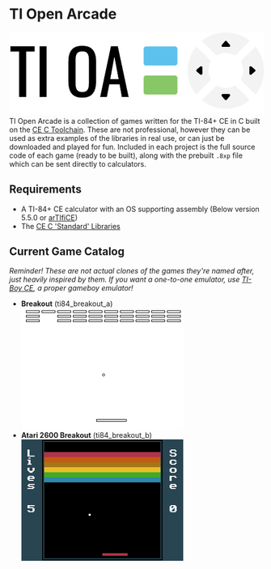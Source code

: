 
# TI Open Arcade
![Logo](https://raw.githubusercontent.com/iBrushC/ti-open-arcade/main/media/Logo@4x.png)
TI Open Arcade is a collection of games written for the TI-84+ CE in C built on the [CE C Toolchain](https://github.com/CE-Programming/toolchain). These are not professional, however they can be used as extra examples of the libraries in real use, or can just be downloaded and played for fun. Included in each project is the full source code of each game (ready to be built), along with the prebuilt ``.8xp`` file which can be sent directly to calculators.

## Requirements
- A TI-84+ CE calculator with an OS supporting assembly (Below version 5.5.0 or [arTIfiCE](https://yvantt.github.io/arTIfiCE/))
- The [CE C 'Standard' Libraries](https://github.com/CE-Programming/libraries/releases/tag/v9.2.2)

## Current Game Catalog
*Reminder! These are not actual clones of the games they're named after, just heavily inspired by them. If you want a one-to-one emulator, use [TI-Boy CE](https://calc84maniac.github.io/tiboyce/), a proper gameboy emulator!*
- **Breakout** (ti84_breakout_a)
	![Screenshot of Breakout version A](https://raw.githubusercontent.com/iBrushC/ti-open-arcade/main/ti84_breakout_a/media/screenshot1.png)
- **Atari 2600 Breakout** (ti84_breakout_b)
![Screenshot of Breakout version B](https://raw.githubusercontent.com/iBrushC/ti-open-arcade/main/ti84_breakout_b/media/screenshot1.png)